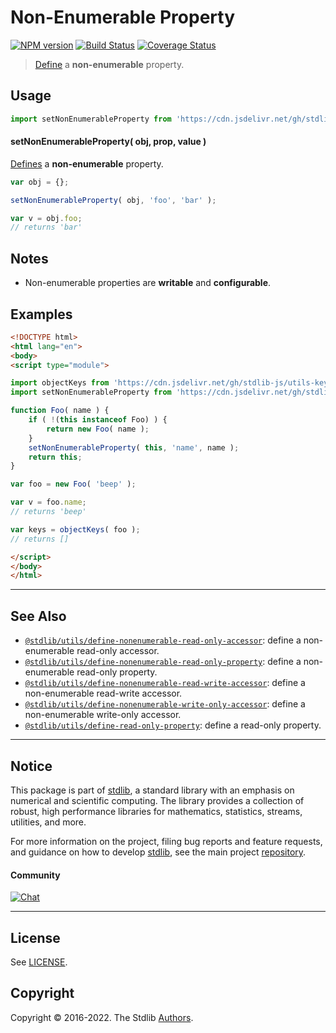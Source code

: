 <!--

@license Apache-2.0

Copyright (c) 2018 The Stdlib Authors.

Licensed under the Apache License, Version 2.0 (the "License");
you may not use this file except in compliance with the License.
You may obtain a copy of the License at

   http://www.apache.org/licenses/LICENSE-2.0

Unless required by applicable law or agreed to in writing, software
distributed under the License is distributed on an "AS IS" BASIS,
WITHOUT WARRANTIES OR CONDITIONS OF ANY KIND, either express or implied.
See the License for the specific language governing permissions and
limitations under the License.

-->

# Non-Enumerable Property

[![NPM version][npm-image]][npm-url] [![Build Status][test-image]][test-url] [![Coverage Status][coverage-image]][coverage-url] <!-- [![dependencies][dependencies-image]][dependencies-url] -->

> [Define][@stdlib/utils/define-property] a **non-enumerable** property.



<section class="usage">

## Usage

```javascript
import setNonEnumerableProperty from 'https://cdn.jsdelivr.net/gh/stdlib-js/utils-define-nonenumerable-property@esm/index.mjs';
```

#### setNonEnumerableProperty( obj, prop, value )

[Defines][@stdlib/utils/define-property] a **non-enumerable** property.

```javascript
var obj = {};

setNonEnumerableProperty( obj, 'foo', 'bar' );

var v = obj.foo;
// returns 'bar'
```

</section>

<!-- /.usage -->

<section class="notes">

## Notes

-   Non-enumerable properties are **writable** and **configurable**.

</section>

<!-- /.notes -->

<section class="examples">

## Examples

<!-- eslint no-undef: "error" -->

```html
<!DOCTYPE html>
<html lang="en">
<body>
<script type="module">

import objectKeys from 'https://cdn.jsdelivr.net/gh/stdlib-js/utils-keys@esm/index.mjs';
import setNonEnumerableProperty from 'https://cdn.jsdelivr.net/gh/stdlib-js/utils-define-nonenumerable-property@esm/index.mjs';

function Foo( name ) {
    if ( !(this instanceof Foo) ) {
        return new Foo( name );
    }
    setNonEnumerableProperty( this, 'name', name );
    return this;
}

var foo = new Foo( 'beep' );

var v = foo.name;
// returns 'beep'

var keys = objectKeys( foo );
// returns []

</script>
</body>
</html>
```

</section>

<!-- /.examples -->

<!-- Section for related `stdlib` packages. Do not manually edit this section, as it is automatically populated. -->

<section class="related">

* * *

## See Also

-   <span class="package-name">[`@stdlib/utils/define-nonenumerable-read-only-accessor`][@stdlib/utils/define-nonenumerable-read-only-accessor]</span><span class="delimiter">: </span><span class="description">define a non-enumerable read-only accessor.</span>
-   <span class="package-name">[`@stdlib/utils/define-nonenumerable-read-only-property`][@stdlib/utils/define-nonenumerable-read-only-property]</span><span class="delimiter">: </span><span class="description">define a non-enumerable read-only property.</span>
-   <span class="package-name">[`@stdlib/utils/define-nonenumerable-read-write-accessor`][@stdlib/utils/define-nonenumerable-read-write-accessor]</span><span class="delimiter">: </span><span class="description">define a non-enumerable read-write accessor.</span>
-   <span class="package-name">[`@stdlib/utils/define-nonenumerable-write-only-accessor`][@stdlib/utils/define-nonenumerable-write-only-accessor]</span><span class="delimiter">: </span><span class="description">define a non-enumerable write-only accessor.</span>
-   <span class="package-name">[`@stdlib/utils/define-read-only-property`][@stdlib/utils/define-read-only-property]</span><span class="delimiter">: </span><span class="description">define a read-only property.</span>

</section>

<!-- /.related -->

<!-- Section for all links. Make sure to keep an empty line after the `section` element and another before the `/section` close. -->


<section class="main-repo" >

* * *

## Notice

This package is part of [stdlib][stdlib], a standard library with an emphasis on numerical and scientific computing. The library provides a collection of robust, high performance libraries for mathematics, statistics, streams, utilities, and more.

For more information on the project, filing bug reports and feature requests, and guidance on how to develop [stdlib][stdlib], see the main project [repository][stdlib].

#### Community

[![Chat][chat-image]][chat-url]

---

## License

See [LICENSE][stdlib-license].


## Copyright

Copyright &copy; 2016-2022. The Stdlib [Authors][stdlib-authors].

</section>

<!-- /.stdlib -->

<!-- Section for all links. Make sure to keep an empty line after the `section` element and another before the `/section` close. -->

<section class="links">

[npm-image]: http://img.shields.io/npm/v/@stdlib/utils-define-nonenumerable-property.svg
[npm-url]: https://npmjs.org/package/@stdlib/utils-define-nonenumerable-property

[test-image]: https://github.com/stdlib-js/utils-define-nonenumerable-property/actions/workflows/test.yml/badge.svg?branch=main
[test-url]: https://github.com/stdlib-js/utils-define-nonenumerable-property/actions/workflows/test.yml?query=branch:main

[coverage-image]: https://img.shields.io/codecov/c/github/stdlib-js/utils-define-nonenumerable-property/main.svg
[coverage-url]: https://codecov.io/github/stdlib-js/utils-define-nonenumerable-property?branch=main

<!--

[dependencies-image]: https://img.shields.io/david/stdlib-js/utils-define-nonenumerable-property.svg
[dependencies-url]: https://david-dm.org/stdlib-js/utils-define-nonenumerable-property/main

-->

[chat-image]: https://img.shields.io/gitter/room/stdlib-js/stdlib.svg
[chat-url]: https://gitter.im/stdlib-js/stdlib/

[stdlib]: https://github.com/stdlib-js/stdlib

[stdlib-authors]: https://github.com/stdlib-js/stdlib/graphs/contributors

[umd]: https://github.com/umdjs/umd
[es-module]: https://developer.mozilla.org/en-US/docs/Web/JavaScript/Guide/Modules

[deno-url]: https://github.com/stdlib-js/utils-define-nonenumerable-property/tree/deno
[umd-url]: https://github.com/stdlib-js/utils-define-nonenumerable-property/tree/umd
[esm-url]: https://github.com/stdlib-js/utils-define-nonenumerable-property/tree/esm
[branches-url]: https://github.com/stdlib-js/utils-define-nonenumerable-property/blob/main/branches.md

[stdlib-license]: https://raw.githubusercontent.com/stdlib-js/utils-define-nonenumerable-property/main/LICENSE

[@stdlib/utils/define-property]: https://github.com/stdlib-js/utils-define-property/tree/esm

<!-- <related-links> -->

[@stdlib/utils/define-nonenumerable-read-only-accessor]: https://github.com/stdlib-js/utils-define-nonenumerable-read-only-accessor/tree/esm

[@stdlib/utils/define-nonenumerable-read-only-property]: https://github.com/stdlib-js/utils-define-nonenumerable-read-only-property/tree/esm

[@stdlib/utils/define-nonenumerable-read-write-accessor]: https://github.com/stdlib-js/utils-define-nonenumerable-read-write-accessor/tree/esm

[@stdlib/utils/define-nonenumerable-write-only-accessor]: https://github.com/stdlib-js/utils-define-nonenumerable-write-only-accessor/tree/esm

[@stdlib/utils/define-read-only-property]: https://github.com/stdlib-js/utils-define-read-only-property/tree/esm

<!-- </related-links> -->

</section>

<!-- /.links -->
